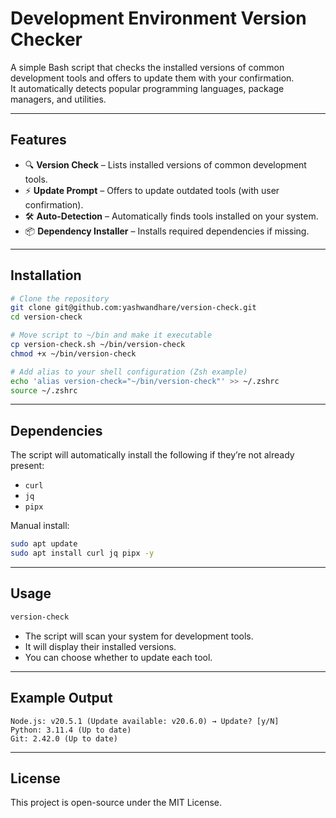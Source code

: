 # Development Environment Version Checker

A simple Bash script that checks the installed versions of common development tools and offers to update them with your confirmation.  
It automatically detects popular programming languages, package managers, and utilities.

---

## **Features**
- 🔍 **Version Check** – Lists installed versions of common development tools.
- ⚡ **Update Prompt** – Offers to update outdated tools (with user confirmation).
- 🛠 **Auto-Detection** – Automatically finds tools installed on your system.
- 📦 **Dependency Installer** – Installs required dependencies if missing.

---

## **Installation**
```bash
# Clone the repository
git clone git@github.com:yashwandhare/version-check.git
cd version-check

# Move script to ~/bin and make it executable
cp version-check.sh ~/bin/version-check
chmod +x ~/bin/version-check

# Add alias to your shell configuration (Zsh example)
echo 'alias version-check="~/bin/version-check"' >> ~/.zshrc
source ~/.zshrc
```

---

## **Dependencies**
The script will automatically install the following if they’re not already present:  
- `curl`
- `jq`
- `pipx`

Manual install:
```bash
sudo apt update
sudo apt install curl jq pipx -y
```

---

## **Usage**
```bash
version-check
```
- The script will scan your system for development tools.  
- It will display their installed versions.  
- You can choose whether to update each tool.

---

## **Example Output**
```
Node.js: v20.5.1 (Update available: v20.6.0) → Update? [y/N]
Python: 3.11.4 (Up to date)
Git: 2.42.0 (Up to date)
```

---

## **License**
This project is open-source under the MIT License.